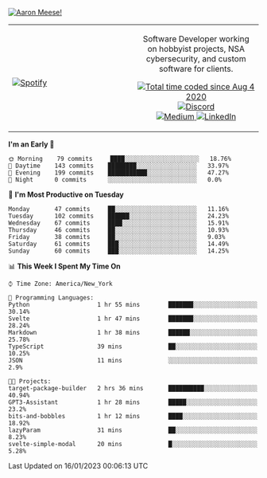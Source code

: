 [![Aaron Meese!](https://user-images.githubusercontent.com/17814535/88975338-a2aabf00-d27f-11ea-963f-8a19608716b4.png)](https://github.com/ajmeese7/readme-ascii "README ASCII")

<!-- Modified from project here: https://github.com/novatorem/novatorem -->
<table width="100%">
  <tr>
  <td width="50%">

&nbsp; <br> [![Spotify](https://ajmeese7.vercel.app/api/spotify)](https://open.spotify.com/user/ajmeese)

  </td>
  <td width="50%">
    <p align="center">
    Software Developer working on hobbyist projects, NSA cybersecurity, and custom software for clients.
    </p>
    <p align="center">
      <a href="https://wakatime.com/@f726891d-3b02-46cd-9b60-e8c59f9e2b14">
        <img src="https://wakatime.com/badge/user/f726891d-3b02-46cd-9b60-e8c59f9e2b14.svg" alt="Total time coded since Aug 4 2020" title="WakaTime" />
      </a>
      <a href="http://link.aaronmeese.com/discord">
        <img src="https://img.shields.io/badge/discord-ajmeese7%234835-369?style=flat-square&logo=discord&logoColor=white&color=purple" alt="Discord" title="Discord">
      </a>
      <br />
      <a href="https://link.aaronmeese.com/medium">
        <img src="https://img.shields.io/badge/medium-ajmeese7-1DB954?style=flat-square&logo=medium&logoColor=white" alt="Medium" title="Medium">
      </a>
      <a href="https://link.aaronmeese.com/linkedin">
        <img src="https://img.shields.io/badge/linkedIn-aaronmeese-1DB954?style=flat-square&logo=linkedin&logoColor=white&color=blue" alt="LinkedIn" title="LinkedIn">
      </a>
    </p>
  </td>

</table>

[//]: <> (The `&nbsp;` is to have Aphelion take up more space)

<!--START_SECTION:waka-->
**I'm an Early 🐤** 

```text
🌞 Morning    79 commits     ████░░░░░░░░░░░░░░░░░░░░░   18.76% 
🌆 Daytime    143 commits    ████████░░░░░░░░░░░░░░░░░   33.97% 
🌃 Evening    199 commits    ███████████░░░░░░░░░░░░░░   47.27% 
🌙 Night      0 commits      ░░░░░░░░░░░░░░░░░░░░░░░░░   0.0%

```
📅 **I'm Most Productive on Tuesday** 

```text
Monday       47 commits     ██░░░░░░░░░░░░░░░░░░░░░░░   11.16% 
Tuesday      102 commits    ██████░░░░░░░░░░░░░░░░░░░   24.23% 
Wednesday    67 commits     ████░░░░░░░░░░░░░░░░░░░░░   15.91% 
Thursday     46 commits     ██░░░░░░░░░░░░░░░░░░░░░░░   10.93% 
Friday       38 commits     ██░░░░░░░░░░░░░░░░░░░░░░░   9.03% 
Saturday     61 commits     ███░░░░░░░░░░░░░░░░░░░░░░   14.49% 
Sunday       60 commits     ███░░░░░░░░░░░░░░░░░░░░░░   14.25%

```


📊 **This Week I Spent My Time On** 

```text
⌚︎ Time Zone: America/New_York

💬 Programming Languages: 
Python                   1 hr 55 mins        ███████░░░░░░░░░░░░░░░░░░   30.14% 
Svelte                   1 hr 47 mins        ███████░░░░░░░░░░░░░░░░░░   28.24% 
Markdown                 1 hr 38 mins        ██████░░░░░░░░░░░░░░░░░░░   25.78% 
TypeScript               39 mins             ██░░░░░░░░░░░░░░░░░░░░░░░   10.25% 
JSON                     11 mins             ░░░░░░░░░░░░░░░░░░░░░░░░░   2.9%

🐱‍💻 Projects: 
target-package-builder   2 hrs 36 mins       ██████████░░░░░░░░░░░░░░░   40.94% 
GPT3-Assistant           1 hr 28 mins        █████░░░░░░░░░░░░░░░░░░░░   23.2% 
bits-and-bobbles         1 hr 12 mins        ████░░░░░░░░░░░░░░░░░░░░░   18.92% 
lazyParam                31 mins             ██░░░░░░░░░░░░░░░░░░░░░░░   8.23% 
svelte-simple-modal      20 mins             █░░░░░░░░░░░░░░░░░░░░░░░░   5.28%

```


 Last Updated on 16/01/2023 00:06:13 UTC
<!--END_SECTION:waka-->
